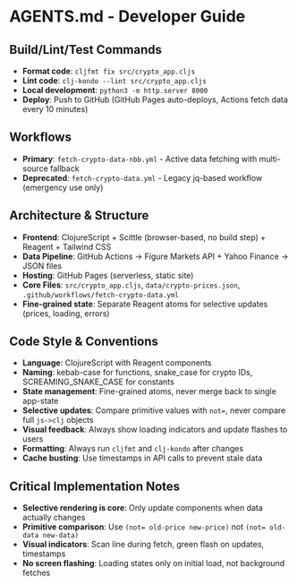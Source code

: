 # AGENTS.md - Developer Guide

## Build/Lint/Test Commands
- **Format code**: `cljfmt fix src/crypto_app.cljs`
- **Lint code**: `clj-kondo --lint src/crypto_app.cljs`
- **Local development**: `python3 -m http.server 8000`
- **Deploy**: Push to GitHub (GitHub Pages auto-deploys, Actions fetch data every 10 minutes)

## Workflows
- **Primary**: `fetch-crypto-data-nbb.yml` - Active data fetching with multi-source fallback
- **Deprecated**: `fetch-crypto-data.yml` - Legacy jq-based workflow (emergency use only)

## Architecture & Structure
- **Frontend**: ClojureScript + Scittle (browser-based, no build step) + Reagent + Tailwind CSS
- **Data Pipeline**: GitHub Actions → Figure Markets API + Yahoo Finance → JSON files
- **Hosting**: GitHub Pages (serverless, static site)
- **Core Files**: `src/crypto_app.cljs`, `data/crypto-prices.json`, `.github/workflows/fetch-crypto-data.yml`
- **Fine-grained state**: Separate Reagent atoms for selective updates (prices, loading, errors)

## Code Style & Conventions
- **Language**: ClojureScript with Reagent components
- **Naming**: kebab-case for functions, snake_case for crypto IDs, SCREAMING_SNAKE_CASE for constants
- **State management**: Fine-grained atoms, never merge back to single app-state
- **Selective updates**: Compare primitive values with `not=`, never compare full `js->clj` objects
- **Visual feedback**: Always show loading indicators and update flashes to users
- **Formatting**: Always run `cljfmt` and `clj-kondo` after changes
- **Cache busting**: Use timestamps in API calls to prevent stale data

## Critical Implementation Notes
- **Selective rendering is core**: Only update components when data actually changes
- **Primitive comparison**: Use `(not= old-price new-price)` not `(not= old-data new-data)`
- **Visual indicators**: Scan line during fetch, green flash on updates, timestamps
- **No screen flashing**: Loading states only on initial load, not background fetches
